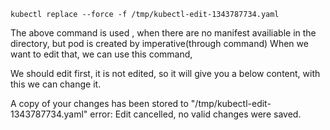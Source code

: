 ```
kubectl replace --force -f /tmp/kubectl-edit-1343787734.yaml
```

The above command is used , when there are no manifest availiable in the directory, but pod is created by imperative(through command)
When we want to edit that, we can use this command,

We should edit first, it is not edited, so it will give you a below content, with this we can change it.

A copy of your changes has been stored to "/tmp/kubectl-edit-1343787734.yaml"
error: Edit cancelled, no valid changes were saved.

